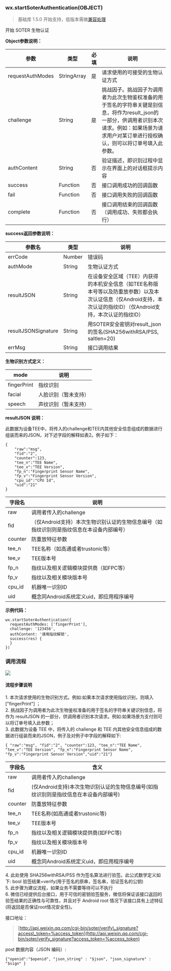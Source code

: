 <!-- https://mp.weixin.qq.com/debug/wxadoc/dev/api/startSoterAuthentication.html -->

### wx.startSoterAuthentication(OBJECT)

> 基础库 1.5.0 开始支持，低版本需做[兼容处理](https://mp.weixin.qq.com/debug/wxadoc/dev/framework/compatibility.html)

开始 SOTER 生物认证

**Object参数说明：**

  参数               |  类型          |  必填 |  说明                                                                                                       
---------------------|----------------|-------|-------------------------------------------------------------------------------------------------------------
  requestAuthModes   |  StringArray   |  是   |  请求使用的可接受的生物认证方式                                                                             
  challenge          |  String        |  是   |挑战因子。挑战因子为调用者为此次生物鉴权准备的用于签名的字符串关键是别信息，将作为result_json的一部分，供调用者识别本次请求。例如：如果场景为请求用户对某订单进行授权确认，则可以将订单号填入此参数。
  authContent        |  String        |  否   |  验证描述，即识别过程中显示在界面上的对话框提示内容                                                         
  success            |  Function      |  否   |  接口调用成功的回调函数                                                                                     
  fail               |  Function      |  否   |  接口调用失败的回调函数                                                                                     
  complete           |  Function      |  否   |  接口调用结束的回调函数（调用成功、失败都会执行）                                                           

**success返回参数说明：**

  参数名                |  类型     |  说明                                                                                            
------------------------|-----------|--------------------------------------------------------------------------------------------------
  errCode               |  Number   |  错误码                                                                                          
  authMode              |  String   |  生物认证方式                                                                                    
  resultJSON            |  String   |在设备安全区域（TEE）内获得的本机安全信息（如TEE名称版本号等以及防重放参数）以及本次认证信息（仅Android支持，本次认证的指纹ID）（仅Android支持，本次认证的指纹ID）
  resultJSONSignature   |  String   |  用SOTER安全密钥对result_json的签名(SHA256withRSA/PSS, saltlen=20)                               
  errMsg                |  String   |  接口调用结果                                                                                    

**生物识别方式定义：**

  mode          |  说明         
----------------|---------------
  fingerPrint   |  指纹识别     
  facial        |人脸识别（暂未支持）
  speech        |声纹识别（暂未支持）

**resultJSON 说明：**

此数据为设备TEE中，将传入的challenge和TEE内其他安全信息组成的数据进行组装而来的JSON，对下述字段的解释如表2。例子如下：

    {
        "raw":"msg",
        "fid":"2",
        "counter":123,
        "tee_n":"TEE Name",
        "tee_v":"TEE Version",
        "fp_n":"Fingerprint Sensor Name",
        "fp_v":"Fingerprint Sensor Version",
        "cpu_id":"CPU Id",
        "uid":"21"
    }
    

  字段名    |  说明                                               
------------|-----------------------------------------------------
  raw       |  调用者传入的challenge                              
  fid       |（仅Android支持）本次生物识别认证的生物信息编号（如指纹识别则是指纹信息在本设备内部编号）
  counter   |  防重放特征参数                                     
  tee_n     |  TEE名称（如高通或者trustonic等）                   
  tee_v     |  TEE版本号                                          
  fp_n      |  指纹以及相关逻辑模块提供商（如FPC等）              
  fp_v      |  指纹以及相关模块版本号                             
  cpu_id    |  机器唯一识别ID                                     
  uid       |  概念同Android系统定义uid，即应用程序编号           

**示例代码：**

    wx.startSoterAuthentication({
      requestAuthModes: ['fingerPrint'],
      challenge: '123456',
      authContent: '请用指纹解锁',
      success(res) {
      }
    })
    

### 调用流程

![](https://mp.weixin.qq.com/debug/wxadoc/dev/image/soter.png?t=201828)

#### 流程步骤说明

1\. 本次请求使用的生物识别方式。例如:如果本次请求使用指纹识别，则填入 \["fingerPrint"\] ；  
2\. 挑战因子为调用者为此次生物鉴权准备的用于签名的字符串关键识别信息，将作为 resultJSON 的一部分，供调用者识别本次请求。例如:如果场景为支付则可以将订单号填入此参数；  
3\. 此数据为设备 TEE 中，将传入的 challenge 和 TEE 内其他安全信息组成的数据进行组装而来的JSON，例子及对例子中字段的解释如下:

    { "raw":"msg", "fid":"2", "counter":123, "tee_n":"TEE Name", "tee_v":"TEE Version", "fp_n":"Fingerprint Sensor Name", "fp_v":"Fingerprint Sensor Version","uid":"21"}
    

  字段名    |  含义                                               
------------|-----------------------------------------------------
  raw       |  调用者传入的challenge                              
  fid       |(仅Android支持)本次生物识别认证的生物信息编号(如指纹识别则是指纹信息在本设备内部编号)
  counter   |  防重放特征参数                                     
  tee_n     |  TEE名称(如高通或者trustonic等)                     
  tee_v     |  TEE版本号                                          
  fp_n      |  指纹以及相关逻辑模块提供商(如FPC等)                
  fp_v      |  指纹以及相关模块版本号                             
  cpu_id    |  机器唯一识别ID                                     
  uid       |  概念同Android系统定义uid，即应用程序编号           

4\. 此处使用 SHA256withRSA/PSS 作为签名算法进行验签。此公式数学定义如下: bool 验签结果=verify(用于签名的原串，签名串，验证签名的公钥)  
5\. 此步骤为建议流程，如果业务不需要等待可以不执行  
6\. 微信已经提供后台接口，用于可信的密钥验签服务，微信将保证该接口返回的验签结果的正确性与可靠性，并且对于 Android root 情况下该接口具有上述特征(将返回是否保证root情况安全性)。  

接口地址：

> [http://api.weixin.qq.com/cgi-bin/soter/verify\_signature?access\_token=%access_token](http://api.weixin.qq.com/cgi-bin/soter/verify_signature?access_token=%access_token)

post 数据内容（JSON 编码）:

    {"openid":"$openid", "json_string" : "$json", "json_signature" : "$sign" }
